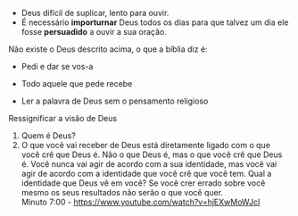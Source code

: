 
- Deus difícil de suplicar, lento para ouvir.
- É necessário **importurnar** Deus todos os dias para que talvez um dia ele fosse **persuadido** a ouvir a sua oração.

Não existe o Deus descrito acima, o que a bíblia diz é:
- Pedi e dar se vos-a 
- Todo aquele que pede recebe

- Ler a palavra de Deus sem o pensamento religioso



Ressignificar a visão de Deus 
1.	Quem é Deus?
2.	O que você vai receber de Deus está diretamente ligado com o que você crê que Deus é. Não o que Deus é, mas o que você crê que Deus é.
Você nunca vai agir de acordo com a sua identidade, mas você vai agir de acordo com a identidade que você crê que você tem. Qual a identidade que Deus vê em você? Se você crer errado sobre você mesmo os seus resultados não serão o que você quer.  
Minuto 7:00 -  https://www.youtube.com/watch?v=hjEXwMoWJcI 
